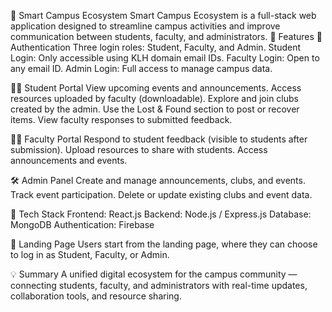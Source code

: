 🏫 Smart Campus Ecosystem
Smart Campus Ecosystem is a full-stack web application designed to streamline campus activities and improve communication between students, faculty, and administrators.
🚀 Features
🔐 Authentication
Three login roles: Student, Faculty, and Admin.
Student Login: Only accessible using KLH domain email IDs.
Faculty Login: Open to any email ID.
Admin Login: Full access to manage campus data.

👩‍🎓 Student Portal
View upcoming events and announcements.
Access resources uploaded by faculty (downloadable).
Explore and join clubs created by the admin.
Use the Lost & Found section to post or recover items.
View faculty responses to submitted feedback.

👨‍🏫 Faculty Portal
Respond to student feedback (visible to students after submission).
Upload resources to share with students.
Access announcements and events.

🛠️ Admin Panel
Create and manage announcements, clubs, and events.
Track event participation.
Delete or update existing clubs and event data.

🧰 Tech Stack
Frontend: React.js
Backend: Node.js / Express.js
Database: MongoDB
Authentication: Firebase 

📸 Landing Page
Users start from the landing page, where they can choose to log in as Student, Faculty, or Admin.

💡 Summary
A unified digital ecosystem for the campus community — connecting students, faculty, and administrators with real-time updates, collaboration tools, and resource sharing.
